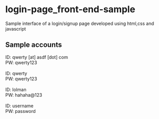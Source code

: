 # login-page_front-end-sample
Sample interface of a login/signup page developed using html,css and javascript

## Sample accounts

ID: qwerty [at] asdf [dot] com\
PW: qwerty123\
\
ID: qwerty\
PW: qwerty123\
\
ID: lolman\
PW: hahaha@123\
\
ID: username\
PW: password

